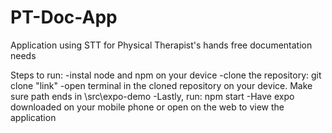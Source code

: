 # PT-Doc-App
Application using STT for Physical Therapist's hands free documentation needs

Steps to run:
    -instal node and npm on your device
    -clone the repository: git clone "link"
    -open terminal in the cloned repository on your device. Make sure path ends in \src\expo-demo
    -Lastly, run: npm start
    -Have expo downloaded on your mobile phone or open on the web to view the application

